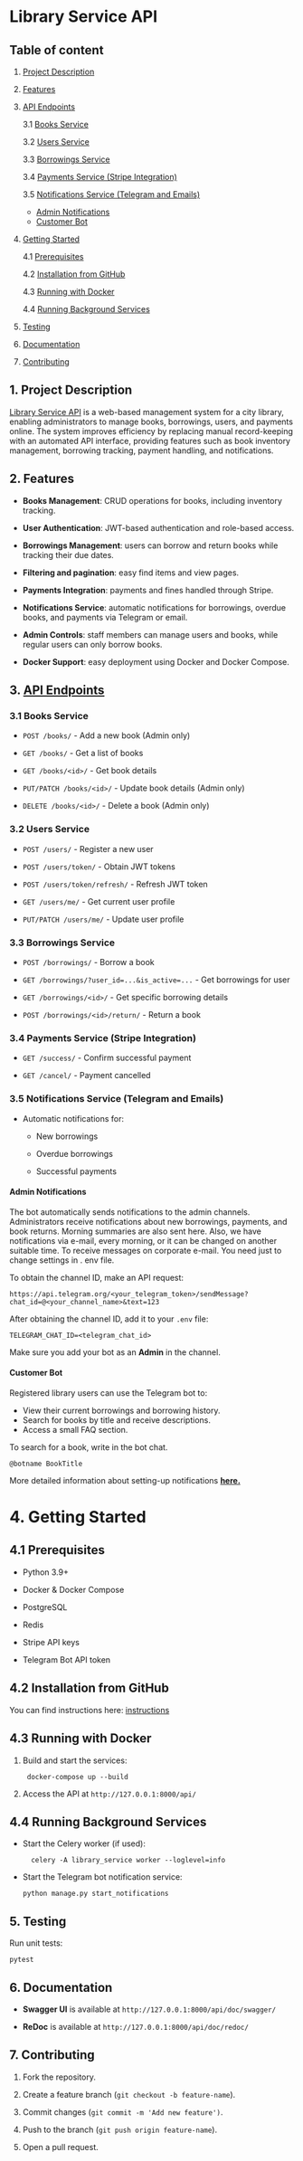 # Library Service API

## Table of content
1. [Project Description](#project-description)

2. [Features](#2-features)

3. [API Endpoints](#3-uapi-endpointsu)

   3.1 [Books Service](#31-books-service)

   3.2 [Users Service](#32-users-service)

   3.3 [Borrowings Service](#33-borrowings-service)

   3.4 [Payments Service (Stripe Integration)](#34-payments-service-stripe-integration)

   3.5 [Notifications Service (Telegram and Emails)](#35-notifications-service-telegram-and-emails)

     - [Admin Notifications](#351-admin-notifications)
     - [Customer Bot](#customer-bot)

4. [Getting Started](#4-getting-started)

   4.1 [Prerequisites](#41-prerequisites)

   4.2 [Installation from GitHub](#42-installation-from-github)

   4.3 [Running with Docker](#43-running-with-docker)

   4.4 [Running Background Services](#44-running-background-services)

5. [Testing](#5-testing)
6. [Documentation](#6-documentation)
7. [Contributing](#7-contributing)


## 1. Project Description

[Library Service API](./page_examples.md) is a web-based management system for a city library, 
enabling administrators to manage books, borrowings, users, and payments online. The system improves efficiency by replacing manual record-keeping with an automated API interface, providing features such as book inventory management, borrowing tracking, payment handling, and notifications.

## 2. Features

- **Books Management**: CRUD operations for books, including inventory tracking.

- **User Authentication**: JWT-based authentication and role-based access.

- **Borrowings Management**: users can borrow and return books while tracking 
  their due dates.

- **Filtering and pagination**: easy find items and view pages.

- **Payments Integration**: payments and fines handled through Stripe.

- **Notifications Service**: automatic notifications for borrowings, 
  overdue books, and payments via Telegram or email.

- **Admin Controls**: staff members can manage users and books, while regular 
  users can only borrow books.

- **Docker Support**: easy deployment using Docker and Docker Compose.



## 3. <u>API Endpoints</u>
### 3.1 Books Service

- `POST /books/` - Add a new book (Admin only)

- `GET /books/` - Get a list of books

- `GET /books/<id>/` - Get book details

- `PUT/PATCH /books/<id>/` - Update book details (Admin only)

- `DELETE /books/<id>/` - Delete a book (Admin only)

### 3.2 Users Service

- `POST /users/` - Register a new user

- `POST /users/token/` - Obtain JWT tokens

- `POST /users/token/refresh/` - Refresh JWT token

- `GET /users/me/` - Get current user profile

- `PUT/PATCH /users/me/` - Update user profile

### 3.3 Borrowings Service

- `POST /borrowings/` - Borrow a book

- `GET /borrowings/?user_id=...&is_active=...` - Get borrowings for user 

- `GET /borrowings/<id>/` - Get specific borrowing details

- `POST /borrowings/<id>/return/` - Return a book

### 3.4 Payments Service (Stripe Integration)

- `GET /success/` - Confirm successful payment

- `GET /cancel/` - Payment cancelled

### 3.5 Notifications Service (Telegram and Emails)

- Automatic notifications for:

    - New borrowings

    - Overdue borrowings

    - Successful payments

#### Admin Notifications

The bot automatically sends notifications to the admin channels. Administrators receive notifications about new borrowings, payments, and book returns. Morning summaries are also sent here.
Also, we have notifications via e-mail, every morning, or it can be changed on 
another suitable time.
To receive messages on corporate e-mail. You need just to change settings in .
env file.

To obtain the channel ID, make an API request:

```
https://api.telegram.org/<your_telegram_token>/sendMessage?chat_id=@<your_channel_name>&text=123
```

After obtaining the channel ID, add it to your `.env` file:

```
TELEGRAM_CHAT_ID=<telegram_chat_id>
```

Make sure you add your bot as an **Admin** in the channel.

#### Customer Bot

Registered library users can use the Telegram bot to:

- View their current borrowings and borrowing history.
- Search for books by title and receive descriptions.
- Access a small FAQ section.

To search for a book, write in the bot chat.

```
@botname BookTitle
```

More detailed information about setting-up notifications [**here.**](telegram_bot.md)

# 4. Getting Started

## 4.1 Prerequisites

- Python 3.9+

- Docker & Docker Compose

- PostgreSQL

- Redis

- Stripe API keys

- Telegram Bot API token

## 4.2 Installation from GitHub

You can find instructions here: [instructions](./github_installation.md) 

## 4.3 Running with Docker

1. Build and start the services:

        docker-compose up --build

2. Access the API at `http://127.0.0.1:8000/api/`

## 4.4 Running Background Services

- Start the Celery worker (if used):

        celery -A library_service worker --loglevel=info

- Start the Telegram bot notification service:

      python manage.py start_notifications

## 5. Testing

Run unit tests:

    pytest

## 6. Documentation

- **Swagger UI** is available at `http://127.0.0.1:8000/api/doc/swagger/`

- **ReDoc** is available at `http://127.0.0.1:8000/api/doc/redoc/`

## 7. Contributing

1. Fork the repository.

2. Create a feature branch (`git checkout -b feature-name`).

3. Commit changes (`git commit -m 'Add new feature')`.

4. Push to the branch (`git push origin feature-name`).

5. Open a pull request.
